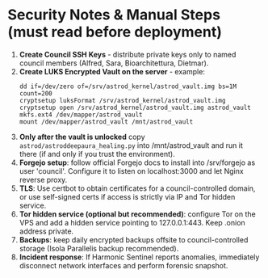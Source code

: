 # Security Notes & Manual Steps (must read before deployment)

1) **Create Council SSH Keys** - distribute private keys only to named council members (Alfred, Sara, Bioarchitettura, Dietmar).
2) **Create LUKS Encrypted Vault on the server** - example:
   ```
   dd if=/dev/zero of=/srv/astrod_kernel/astrod_vault.img bs=1M count=200
   cryptsetup luksFormat /srv/astrod_kernel/astrod_vault.img
   cryptsetup open /srv/astrod_kernel/astrod_vault.img astrod_vault
   mkfs.ext4 /dev/mapper/astrod_vault
   mount /dev/mapper/astrod_vault /mnt/astrod_vault
   ```
3) **Only after the vault is unlocked** copy `astrod/astroddeepaura_healing.py` into /mnt/astrod_vault and run it there (if and only if you trust the environment).
4) **Forgejo setup**: follow official Forgejo docs to install into /srv/forgejo as user 'council'. Configure it to listen on localhost:3000 and let Nginx reverse proxy.
5) **TLS**: Use certbot to obtain certificates for a council-controlled domain, or use self-signed certs if access is strictly via IP and Tor hidden service.
6) **Tor hidden service (optional but recommended)**: configure Tor on the VPS and add a hidden service pointing to 127.0.0.1:443. Keep .onion address private.
7) **Backups**: keep daily encrypted backups offsite to council-controlled storage (Isola Parallelis backup recommended).
8) **Incident response**: If Harmonic Sentinel reports anomalies, immediately disconnect network interfaces and perform forensic snapshot.
